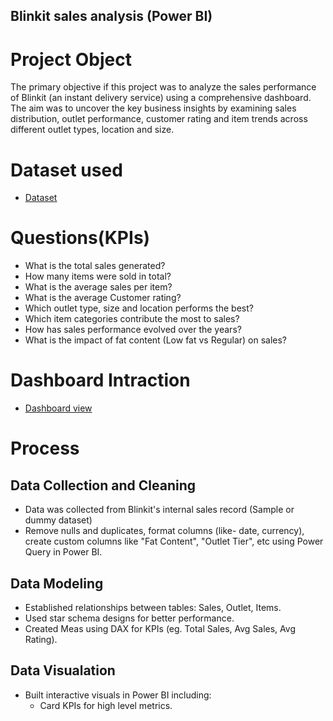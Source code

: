 ## Blinkit sales analysis (Power BI)

# Project Object
The primary objective if this project was to analyze the sales performance of Blinkit (an instant delivery service) using a comprehensive dashboard. The aim was to uncover the key business insights by examining sales distribution, outlet performance, customer rating and item trends across different outlet types, location and size.

# Dataset used
- <a href="https://github.com/animeshdwived/Blinkit-sales/blob/main/BlinkIT%20Grocery%20Data.xlsx">Dataset</a>

# Questions(KPIs)
- What is the total sales generated?
- How many items were sold in total?
- What is the average sales per item?
- What is the average Customer rating?
- Which outlet type, size and location performs the best?
- Which item categories contribute the most to sales?
- How has sales performance evolved over the years?
- What is the impact of fat content (Low fat vs Regular) on sales?

# Dashboard Intraction
- <a href="https://github.com/animeshdwived/Blinkit-sales/blob/main/blinkit%20sales.png">Dashboard view</a>

# Process
## Data Collection and Cleaning
- Data was collected from Blinkit's internal sales record (Sample or dummy dataset)
- Remove nulls and duplicates, format columns (like- date, currency), create custom columns like "Fat Content", "Outlet Tier", etc using Power Query in Power BI.

## Data Modeling
- Established relationships between tables: Sales, Outlet, Items.
- Used star schema designs for better performance.
- Created Meas using DAX for KPIs (eg. Total Sales, Avg Sales, Avg Rating).

## Data Visualation
- Built interactive visuals in Power BI including:
  - Card KPIs for high level metrics.
